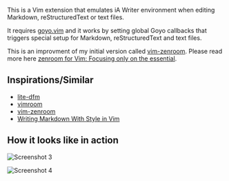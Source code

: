 This is a Vim extension that emulates iA Writer environment when editing Markdown, reStructuredText or text files.

It requires [goyo.vim](https://github.com/junegunn/goyo.vim) and it works by setting global Goyo callbacks that triggers special setup for Markdown, reStructuredText and text files.

This is an improvment of my initial version called [vim-zenroom](https://github.com/amix/vim-zenroom). Please read more here [
zenroom for Vim: Focusing only on the essential](http://amix.dk/blog/post/19744#zenroom-for-Vim-Focsuing-only-on-the-essential).


## Inspirations/Similar
* [lite-dfm](https://github.com/bilalq/lite-dfm)
* [vimroom](https://github.com/mikewest/vimroom)
* [vim-zenroom](https://github.com/amix/vim-zenroom)
* [Writing Markdown With Style in Vim](http://astrails.com/blog/2013/8/12/writing-markdown-with-style-in-vim)


## How it looks like in action

![Screenshot 3](http://amix.dk/uploads/zenroom_documentation.jpg)

![Screenshot 4](http://amix.dk/uploads/zenroom_documentation_1.jpg)
